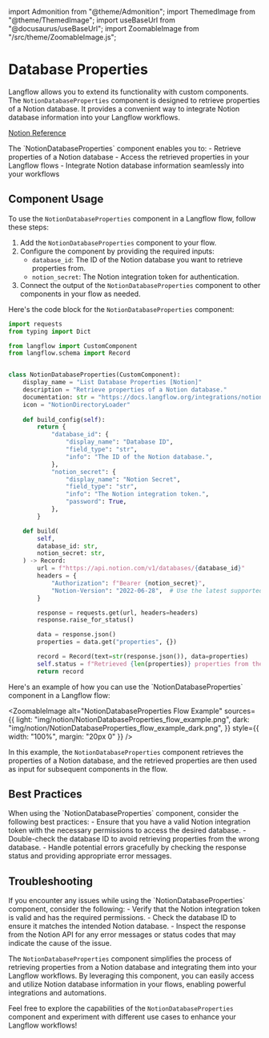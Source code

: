 import Admonition from "@theme/Admonition";
import ThemedImage from "@theme/ThemedImage";
import useBaseUrl from "@docusaurus/useBaseUrl";
import ZoomableImage from "/src/theme/ZoomableImage.js";

# Database Properties

Langflow allows you to extend its functionality with custom components. The `NotionDatabaseProperties` component is designed to retrieve properties of a Notion database. It provides a convenient way to integrate Notion database information into your Langflow workflows.

[Notion Reference](https://developers.notion.com/reference/post-database-query)

<Admonition type="tip" title="Component Functionality">
The `NotionDatabaseProperties` component enables you to:
- Retrieve properties of a Notion database
- Access the retrieved properties in your Langflow flows
- Integrate Notion database information seamlessly into your workflows
</Admonition>

## Component Usage

To use the `NotionDatabaseProperties` component in a Langflow flow, follow these steps:

1. Add the `NotionDatabaseProperties` component to your flow.
2. Configure the component by providing the required inputs:
   - `database_id`: The ID of the Notion database you want to retrieve properties from.
   - `notion_secret`: The Notion integration token for authentication.
3. Connect the output of the `NotionDatabaseProperties` component to other components in your flow as needed.

Here's the code block for the `NotionDatabaseProperties` component:

```python
import requests
from typing import Dict

from langflow import CustomComponent
from langflow.schema import Record


class NotionDatabaseProperties(CustomComponent):
    display_name = "List Database Properties [Notion]"
    description = "Retrieve properties of a Notion database."
    documentation: str = "https://docs.langflow.org/integrations/notion/list-database-properties"
    icon = "NotionDirectoryLoader"
    
    def build_config(self):
        return {
            "database_id": {
                "display_name": "Database ID",
                "field_type": "str",
                "info": "The ID of the Notion database.",
            },
            "notion_secret": {
                "display_name": "Notion Secret",
                "field_type": "str",
                "info": "The Notion integration token.",
                "password": True,
            },
        }

    def build(
        self,
        database_id: str,
        notion_secret: str,
    ) -> Record:
        url = f"https://api.notion.com/v1/databases/{database_id}"
        headers = {
            "Authorization": f"Bearer {notion_secret}",
            "Notion-Version": "2022-06-28",  # Use the latest supported version
        }

        response = requests.get(url, headers=headers)
        response.raise_for_status()

        data = response.json()
        properties = data.get("properties", {})

        record = Record(text=str(response.json()), data=properties)
        self.status = f"Retrieved {len(properties)} properties from the Notion database.\n {record.text}"
        return record
```

<Admonition type="info" title="Example Usage">
Here's an example of how you can use the `NotionDatabaseProperties` component in a Langflow flow:

<ZoomableImage
alt="NotionDatabaseProperties Flow Example"
sources={{
light: "img/notion/NotionDatabaseProperties_flow_example.png",
dark: "img/notion/NotionDatabaseProperties_flow_example_dark.png",
}}
style={{ width: "100%", margin: "20px 0" }}
/>

In this example, the `NotionDatabaseProperties` component retrieves the properties of a Notion database, and the retrieved properties are then used as input for subsequent components in the flow.
</Admonition>

## Best Practices

<Admonition type="tip" title="Best Practices">
When using the `NotionDatabaseProperties` component, consider the following best practices:
- Ensure that you have a valid Notion integration token with the necessary permissions to access the desired database.
- Double-check the database ID to avoid retrieving properties from the wrong database.
- Handle potential errors gracefully by checking the response status and providing appropriate error messages.
</Admonition>

## Troubleshooting

<Admonition type="warning" title="Troubleshooting">
If you encounter any issues while using the `NotionDatabaseProperties` component, consider the following:
- Verify that the Notion integration token is valid and has the required permissions.
- Check the database ID to ensure it matches the intended Notion database.
- Inspect the response from the Notion API for any error messages or status codes that may indicate the cause of the issue.
</Admonition>

The `NotionDatabaseProperties` component simplifies the process of retrieving properties from a Notion database and integrating them into your Langflow workflows. By leveraging this component, you can easily access and utilize Notion database information in your flows, enabling powerful integrations and automations.

Feel free to explore the capabilities of the `NotionDatabaseProperties` component and experiment with different use cases to enhance your Langflow workflows!
